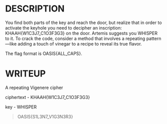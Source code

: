 # DESCRIPTION

You find both parts of the key and reach the door, but realize that in order to activate the keyhole you need to decipher an inscription: KHAAH{W1C3J7_C1O3F3G3} on the door. Artemis suggests you WHISPER to it. To crack the code, consider a method that involves a repeating pattern—like adding a touch of vinegar to a recipe to reveal its true flavor.

The flag format is OASIS{ALL_CAPS}.

# WRITEUP

A repeating Vigenere cipher


ciphertext - KHAAH{W1C3J7_C1O3F3G3}


key - WHISPER

>OASIS{S1L3N7_V1G3N3R3}

